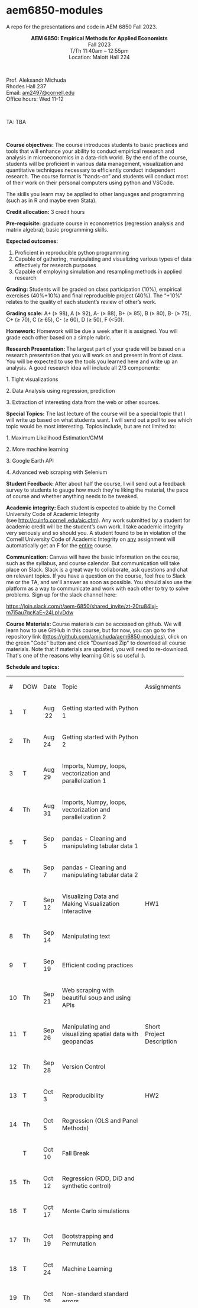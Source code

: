 # aem6850-modules
A repo for the presentations and code in AEM 6850 Fall 2023.

<p style="text-align: center;"><span><strong>AEM 6850: Empirical Methods for Applied Economists<br /></strong>Fall 2023<br />T/Th 11:40am &ndash; 12:55pm<br />Location: Malott Hall 224</span></p>
<p>&nbsp;</p>
<p><span>Prof. Aleksandr Michuda<br /></span>Rhodes Hall 237<br /><span>Email: </span><span><a href="mailto:ao332@cornell.edu">am2497@cornell.edu</a><br /></span><span>Office hours: Wed 11-12</span></p>
<p>&nbsp;</p>
<p>TA: TBA</p>
<p>&nbsp;</p>
<p><strong>Course objectives:<span>&nbsp;</span></strong>The course introduces students to basic practices and tools that will enhance your ability to conduct empirical research and analysis in microeconomics in a data-rich world. By the end of the course, students will be proficient in various data management, visualization and quantitative techniques necessary to efficiently conduct independent research. The course format is &ldquo;hands-on&rdquo; and students will conduct most of their work on their personal computers using python and VSCode.</p>
<p>The skills you learn may be applied to other languages and programming (such as in R and maybe even Stata).</p>
<p><strong>Credit allocation:</strong><span>&nbsp;</span>3 credit hours</p>
<p><strong>Pre-requisite:</strong><span>&nbsp;</span>graduate course in econometrics (regression analysis and matrix algebra); basic programming skills.</p>
<p><strong>Expected outcomes:</strong></p>
<ol>
    <li>Proficient in reproducible python programming</li>
    <li>Capable of gathering, manipulating and visualizing various types of data effectively for research purposes</li>
    <li>Capable of employing simulation and resampling methods in applied research</li>
</ol>
<p><strong>Grading:<span>&nbsp;</span></strong>Students will be graded on class participation (10%), empirical exercises (40%+10%) and final reproducible project (40%). The &ldquo;+10%&rdquo; relates to the quality of each student&rsquo;s review of other&rsquo;s work.</p>
<p><strong>Grading scale:</strong><span>&nbsp;</span>A+ (&ge; 98), A (&ge; 92), A- (&ge; 88), B+ (&ge; 85), B (&ge; 80), B- (&ge; 75), C+ (&ge; 70), C (&ge; 65), C- (&ge; 60), D (&ge; 50), F (&lt;50).</p>
<p><strong>Homework:</strong><span>&nbsp;</span>Homework will be due a week after it is assigned. You will grade each other based on a simple rubric.</p>
<p><strong>Research Presentation:&nbsp;</strong>The largest part of your grade will be based on a research presentation that you will work on and present in front of class. You will be expected to use the tools you learned here and write up an analysis. A good research idea will include all 2/3 components:</p>
<p>1. Tight visualizations</p>
<p>2. Data Analysis using regression, prediction&nbsp;</p>
<p>3. Extraction of interesting data from the web or other sources.</p>
<p><strong>Special Topics:</strong> The last lecture of the course will be a special topic that I will write up based on what students want. I will send out a poll to see which topic would be most interesting. Topics include, but are not limited to:</p>
<p>1. Maximum Likelihood Estimation/GMM</p>
<p>2. More machine learning</p>
<p>3. Google Earth API</p>
<p>4. Advanced web scraping with Selenium</p>
<p><strong>Student Feedback:&nbsp;</strong>After about half the course, I will send out a feedback survey to students to gauge how much they're liking the material, the pace of course and whether anything needs to be tweaked.</p>
<p><span><strong>Academic integrity:&nbsp;</strong>Each student is expected to abide by the Cornell University Code of Academic Integrity (see&nbsp;</span><a href="http://cuinfo.cornell.edu/aic.cfm">http://cuinfo.cornell.edu/aic.cfm</a><span>). Any work submitted by a student for academic credit will be the student&rsquo;s own work.&nbsp;</span>I take academic integrity very seriously and so should you.<span>&nbsp;</span><span>A student found to be in violation of the Cornell University Code of Academic Integrity on&nbsp;<u>any</u>&nbsp;assignment will automatically get an F for the&nbsp;<u>entire</u>&nbsp;course.</span></p>
<p><strong>Communication:</strong> Canvas will have the basic information on the course, such as the syllabus, and course calendar. But communication will take place on Slack. Slack is a great way to collaborate, ask questions and chat on relevant topics. If you have a question on the course, feel free to Slack me or the TA, and we'll answer as soon as possible. You should also use the platform as a way to communicate and work with each other to try to solve problems. Sign up for the slack channel here:</p>
<p><span><a class="inline_disabled" title="Link" href="https://join.slack.com/t/aem-6850/shared_invite/zt-20ru84lxj-m7i5au7qcKaE~24LpIvDdw" target="_blank" rel="noopener">https://join.slack.com/t/aem-6850/shared_invite/zt-20ru84lxj-m7i5au7qcKaE~24LpIvDdw</a><br /></span></p>
<p><strong>Course Materials:&nbsp;</strong>Course materials can be accessed on github. We will learn how to use GitHub in this course, but for now, you can go to the repository link (<a href="https://github.com/amichuda/aem6850-modules" target="_blank" rel="noopener">https://github.com/amichuda/aem6850-modules</a>), click on the green "Code" button and click "Download Zip" to download all course materials. Note that if materials are updated, you will need to re-download. That's one of the reasons why learning Git is so useful :).</p>
<p><strong>Schedule and topics:</strong></p>
<table style="width: 95.4407%; height: 1691px;">
    <tbody>
        <tr style="height: 53px;">
            <td style="width: 4.93631%; height: 53px;" width="31">
                <p>#</p>
            </td>
            <td style="width: 7.3858%; height: 53px;" width="43">
                <p>DOW</p>
            </td>
            <td style="width: 10.1911%; height: 53px;" width="64">
                <p>Date</p>
            </td>
            <td style="width: 56.051%; height: 53px;" width="352">
                <p>Topic</p>
            </td>
            <td style="width: 21.3376%; height: 53px;" width="134">
                <p>Assignments</p>
            </td>
        </tr>
        <tr style="height: 53px;">
            <td style="width: 4.93631%; height: 53px;" width="31">
                <p>1</p>
            </td>
            <td style="width: 7.3858%; height: 53px;" width="43">
                <p>T</p>
            </td>
            <td style="width: 10.1911%; height: 53px;" width="64">
                <p>Aug &nbsp;22</p>
            </td>
            <td style="width: 56.051%; height: 53px;" width="352">
                <p>Getting started with Python 1</p>
            </td>
            <td style="width: 21.3376%; height: 53px;" width="134">
                <p>&nbsp;</p>
            </td>
        </tr>
        <tr style="height: 53px;">
            <td style="width: 4.93631%; height: 53px;" width="31">
                <p>2</p>
            </td>
            <td style="width: 7.3858%; height: 53px;" width="43">
                <p>Th</p>
            </td>
            <td style="width: 10.1911%; height: 53px;" width="64">
                <p>Aug 24</p>
            </td>
            <td style="width: 56.051%; height: 53px;" width="352">Getting started with Python 2</td>
            <td style="width: 21.3376%; height: 53px;" width="134">
                <p>&nbsp;</p>
            </td>
        </tr>
        <tr style="height: 53px;">
            <td style="width: 4.93631%; height: 53px;" width="31">
                <p>3</p>
            </td>
            <td style="width: 7.3858%; height: 53px;" width="43">
                <p>T</p>
            </td>
            <td style="width: 10.1911%; height: 53px;" width="64">
                <p>Aug 29</p>
            </td>
            <td style="width: 56.051%; height: 53px;" width="352">
                <p>Imports, Numpy, loops, vectorization and parallelization 1</p>
            </td>
            <td style="width: 21.3376%; height: 53px;" width="134">
                <p>&nbsp;</p>
            </td>
        </tr>
        <tr style="height: 77px;">
            <td style="width: 4.93631%; height: 77px;" width="31">
                <p>4</p>
            </td>
            <td style="width: 7.3858%; height: 77px;" width="43">
                <p>Th</p>
            </td>
            <td style="width: 10.1911%; height: 77px;" width="64">
                <p>Aug 31&nbsp;</p>
            </td>
            <td style="width: 56.051%; height: 77px;" width="352">
                <p>Imports, Numpy, loops, vectorization and parallelization 2</p>
            </td>
            <td style="width: 21.3376%; height: 77px;" width="134">
                <p>&nbsp;</p>
            </td>
        </tr>
        <tr style="height: 53px;">
            <td style="width: 4.93631%; height: 53px;">
                <p>5</p>
            </td>
            <td style="width: 7.3858%; height: 53px;">
                <p><span>T</span></p>
            </td>
            <td style="width: 10.1911%; height: 53px;">
                <p><span>Sep 5</span></p>
            </td>
            <td style="width: 56.051%; height: 53px;" width="352">
                <p>pandas - Cleaning and manipulating tabular data 1</p>
            </td>
            <td style="width: 21.3376%; height: 53px;">
                <p>&nbsp;</p>
            </td>
        </tr>
        <tr style="height: 53px;">
            <td style="width: 4.93631%; height: 53px;" width="31">
                <p>6</p>
            </td>
            <td style="width: 7.3858%; height: 53px;" width="43">
                <p>Th</p>
            </td>
            <td style="width: 10.1911%; height: 53px;" width="64">
                <p>Sep 7</p>
            </td>
            <td style="width: 56.051%; height: 53px;" width="352">pandas - Cleaning and manipulating tabular data 2</td>
            <td style="width: 21.3376%; height: 53px;" width="134">
                <p>&nbsp;</p>
            </td>
        </tr>
        <tr style="height: 53px;">
            <td style="width: 4.93631%; height: 53px;" width="31">
                <p>7</p>
            </td>
            <td style="width: 7.3858%; height: 53px;" width="43">
                <p>T</p>
            </td>
            <td style="width: 10.1911%; height: 53px;" width="64">
                <p>Sep 12</p>
            </td>
            <td style="width: 56.051%; height: 53px;" width="352">
                <p>Visualizing Data and Making Visualization Interactive</p>
            </td>
            <td style="width: 21.3376%; height: 53px;" width="134">
                <p>HW1</p>
            </td>
        </tr>
        <tr style="height: 53px;">
            <td style="width: 4.93631%; height: 53px;" width="31">
                <p>8</p>
            </td>
            <td style="width: 7.3858%; height: 53px;" width="43">
                <p>Th</p>
            </td>
            <td style="width: 10.1911%; height: 53px;" width="64">
                <p>Sep 14</p>
            </td>
            <td style="width: 56.051%; height: 53px;" width="352">Manipulating text</td>
            <td style="width: 21.3376%; height: 53px;" width="134">
                <p>&nbsp;</p>
            </td>
        </tr>
        <tr style="height: 53px;">
            <td style="width: 4.93631%; height: 53px;" width="31">
                <p>9</p>
            </td>
            <td style="width: 7.3858%; height: 53px;" width="43">
                <p>T</p>
            </td>
            <td style="width: 10.1911%; height: 53px;" width="64">
                <p>Sep 19</p>
            </td>
            <td style="width: 56.051%; height: 77px;" width="352">
                <p>Efficient coding practices</p>
            </td>
            <td style="width: 21.3376%; height: 77px;" width="134"></td>
        </tr>
        <tr style="height: 77px;">
            <td style="width: 4.93631%; height: 77px;" width="31">
                <p>10</p>
            </td>
            <td style="width: 7.3858%; height: 77px;" width="43">
                <p>Th</p>
            </td>
            <td style="width: 10.1911%; height: 77px;" width="64">
                <p>Sep 21</p>
            </td>
            <td style="width: 56.051%; height: 53px;" width="352">
                <p>Web scraping with beautiful soup and using APIs</p>
            </td>
            <td style="width: 21.3376%; height: 53px;" width="134">
                <p>&nbsp;</p>
            </td>
        </tr>
        <tr style="height: 53px;">
            <td style="width: 4.93631%; height: 53px;" width="31">
                <p>11</p>
            </td>
            <td style="width: 7.3858%; height: 53px;" width="43">
                <p>T</p>
            </td>
            <td style="width: 10.1911%; height: 53px;" width="64">
                <p>Sep 26</p>
            </td>
            <td style="width: 56.051%; height: 53px;" width="352">Manipulating and visualizing spatial data with geopandas</td>
            <td style="width: 21.3376%; height: 53px;">
                <p>Short Project Description</p>
            </td>
        </tr>
        <tr style="height: 53px;">
            <td style="width: 4.93631%; height: 53px;">
                <p>12</p>
            </td>
            <td style="width: 7.3858%; height: 53px;">
                <p>Th</p>
            </td>
            <td style="width: 10.1911%; height: 53px;">
                <p>Sep 28</p>
            </td>
            <td style="width: 56.051%; height: 53px;" width="352">Version Control</td>
            <td style="width: 21.3376%; height: 53px;" width="134"></td>
        </tr>
        <tr style="height: 53px;">
            <td style="width: 4.93631%; height: 53px;" width="31">
                <p>13</p>
            </td>
            <td style="width: 7.3858%; height: 53px;" width="43">
                <p>T</p>
            </td>
            <td style="width: 10.1911%; height: 53px;" width="64">
                <p>Oct 3</p>
            </td>
            <td style="width: 56.051%; height: 53px;" width="352">
                <p>Reproducibility</p>
            </td>
            <td style="width: 21.3376%; height: 53px;" width="134">
                <p>HW2</p>
            </td>
        </tr>
        <tr style="height: 53px;">
            <td style="width: 4.93631%; height: 53px;" width="31">
                <p>14</p>
            </td>
            <td style="width: 7.3858%; height: 53px;" width="43">
                <p>Th</p>
            </td>
            <td style="width: 10.1911%; height: 53px;" width="64">
                <p>Oct 5</p>
            </td>
            <td style="width: 56.051%; height: 53px;" width="352">
                <p><span>Regression (OLS and Panel Methods)</span></p>
            </td>
            <td style="width: 21.3376%; height: 53px;" width="134">
                <p>&nbsp;</p>
            </td>
        </tr>
        <tr style="height: 53px;">
            <td style="width: 4.93631%; height: 53px;" width="31">
                <p>&nbsp;</p>
            </td>
            <td style="width: 7.3858%; height: 53px;" width="43">
                <p><span>T</span></p>
            </td>
            <td style="width: 10.1911%; height: 53px;" width="64">
                <p><span>Oct 10</span></p>
            </td>
            <td style="width: 56.051%; height: 53px;" width="352">
                <p>Fall Break</p>
            </td>
            <td style="width: 21.3376%; height: 53px;" width="134">
                <p>&nbsp;</p>
            </td>
        </tr>
        <tr style="height: 53px;">
            <td style="width: 4.93631%; height: 53px;" width="31">
                <p>15</p>
            </td>
            <td style="width: 7.3858%; height: 53px;" width="43">
                <p>Th</p>
            </td>
            <td style="width: 10.1911%; height: 53px;" width="64">
                <p>Oct 12</p>
            </td>
            <td style="width: 56.051%; height: 53px;" width="352">Regression (RDD, DiD and synthetic control)</td>
            <td style="width: 21.3376%; height: 53px;" width="134"></td>
        </tr>
        <tr style="height: 53px;">
            <td style="width: 4.93631%; height: 53px;" width="31">
                <p>16</p>
            </td>
            <td style="width: 7.3858%; height: 53px;" width="43">
                <p>T</p>
            </td>
            <td style="width: 10.1911%; height: 53px;" width="64">
                <p>Oct 17</p>
            </td>
            <td style="width: 56.051%; height: 53px;" width="352">
                <p>Monte Carlo simulations</p>
            </td>
            <td style="width: 21.3376%; height: 53px;" width="134">
                <p>&nbsp;</p>
            </td>
        </tr>
        <tr style="height: 53px;">
            <td style="width: 4.93631%; height: 53px;" width="31">
                <p>17</p>
            </td>
            <td style="width: 7.3858%; height: 53px;" width="43">
                <p>Th</p>
            </td>
            <td style="width: 10.1911%; height: 53px;" width="64">
                <p>Oct 19</p>
            </td>
            <td style="width: 56.051%; height: 53px;" width="352">
                <p>Bootstrapping and Permutation</p>
            </td>
            <td style="width: 21.3376%; height: 53px;" width="134">
                <p>&nbsp;</p>
            </td>
        </tr>
        <tr style="height: 53px;">
            <td style="width: 4.93631%; height: 53px;" width="31">
                <p>18</p>
            </td>
            <td style="width: 7.3858%; height: 53px;" width="43">
                <p>T</p>
            </td>
            <td style="width: 10.1911%; height: 53px;" width="64">
                <p>Oct 24</p>
            </td>
            <td style="width: 56.051%; height: 53px;" width="352">Machine Learning&nbsp;</td>
            <td style="width: 21.3376%; height: 53px;" width="134">
                <p>&nbsp;</p>
            </td>
        </tr>
        <tr style="height: 53px;">
            <td style="width: 4.93631%; height: 53px;" width="31">
                <p>19</p>
            </td>
            <td style="width: 7.3858%; height: 53px;" width="43">
                <p>Th</p>
            </td>
            <td style="width: 10.1911%; height: 53px;" width="64">
                <p>Oct 26</p>
            </td>
            <td style="width: 56.051%; height: 53px;" width="352">
                <p>Non-standard standard errors</p>
            </td>
            <td style="width: 21.3376%; height: 53px;" width="134">
                <p>&nbsp;</p>
            </td>
        </tr>
        <tr style="height: 53px;">
            <td style="width: 4.93631%; height: 53px;" width="31">
                <p>20</p>
            </td>
            <td style="width: 7.3858%; height: 53px;" width="43">
                <p>T</p>
            </td>
            <td style="width: 10.1911%; height: 53px;" width="64">
                <p>Oct 31</p>
            </td>
            <td style="width: 56.051%; height: 53px;" width="352">Machine Learning Inference and Causal Machine Learning</td>
            <td style="width: 21.3376%; height: 53px;" width="134">
                <p>HW3</p>
            </td>
        </tr>
        <tr style="height: 53px;">
            <td style="width: 4.93631%; height: 53px;" width="31">
                <p>21</p>
            </td>
            <td style="width: 7.3858%; height: 53px;" width="43">
                <p>Th</p>
            </td>
            <td style="width: 10.1911%; height: 53px;" width="64">
                <p>Nov 2</p>
            </td>
            <td style="width: 56.051%; height: 53px;" width="352">Image Analysis with open-cv</td>
            <td style="width: 21.3376%; height: 53px;" width="134"></td>
        </tr>
        <tr style="height: 53px;">
            <td style="width: 4.93631%; height: 53px;" width="31">
                <p>22</p>
            </td>
            <td style="width: 7.3858%; height: 53px;" width="43">
                <p>T</p>
            </td>
            <td style="width: 10.1911%; height: 53px;" width="64">
                <p>Nov 7</p>
            </td>
            <td style="width: 56.051%; height: 53px;" width="352">
                <p>Special Topic (TBA)</p>
            </td>
            <td style="width: 21.3376%; height: 53px;" width="134">
                <p>&nbsp;</p>
            </td>
        </tr>
        <tr style="height: 53px;">
            <td style="width: 4.93631%; height: 53px;" width="31">
                <p>23</p>
            </td>
            <td style="width: 7.3858%; height: 53px;" width="43">
                <p>Th</p>
            </td>
            <td style="width: 10.1911%; height: 53px;" width="64">
                <p>Nov 9</p>
            </td>
            <td style="width: 56.051%; height: 53px;" width="352">
                <p>Presentations</p>
            </td>
            <td style="width: 21.3376%; height: 53px;" width="134">
                <p>&nbsp;</p>
            </td>
        </tr>
        <tr style="height: 53px;">
            <td style="width: 4.93631%; height: 53px;" width="31">
                <p>24</p>
            </td>
            <td style="width: 7.3858%; height: 53px;" width="43">
                <p>T</p>
            </td>
            <td style="width: 10.1911%; height: 53px;" width="64">
                <p>Nov 14</p>
            </td>
            <td style="width: 56.051%; height: 53px;" width="352">
                <p>Presentations</p>
            </td>
            <td style="width: 21.3376%; height: 53px;" width="134">
                <p>&nbsp;</p>
            </td>
        </tr>
        <tr style="height: 53px;">
            <td style="width: 4.93631%; height: 53px;" width="31">
                <p>25</p>
            </td>
            <td style="width: 7.3858%; height: 53px;" width="43">
                <p>Th</p>
            </td>
            <td style="width: 10.1911%; height: 53px;" width="64">
                <p>Nov 16</p>
            </td>
            <td style="width: 56.051%; height: 53px;">
                <p>Presentations</p>
            </td>
            <td style="width: 21.3376%; height: 53px;">
                <p>&nbsp;</p>
            </td>
        </tr>
        <tr style="height: 53px;">
            <td style="width: 4.93631%; height: 53px;">
                <p>26</p>
            </td>
            <td style="width: 7.3858%; height: 53px;">
                <p>T</p>
            </td>
            <td style="width: 10.1911%; height: 53px;">
                <p>Nov 21</p>
            </td>
            <td style="width: 56.051%; height: 53px;">
                <p><span>Presentations</span></p>
            </td>
            <td style="width: 21.3376%; height: 53px;">
                <p>&nbsp;</p>
            </td>
        </tr>
        <tr style="height: 53px;">
            <td style="width: 4.93631%; height: 53px;">
                <p>&nbsp;</p>
            </td>
            <td style="width: 7.3858%; height: 53px;">
                <p><span>Th</span></p>
            </td>
            <td style="width: 10.1911%; height: 53px;">
                <p><span>Nov 23</span></p>
            </td>
            <td style="width: 56.051%; height: 53px;" width="352">
                <p>Thanksgiving</p>
            </td>
            <td style="width: 21.3376%; height: 53px;" width="134">
                <p>&nbsp;</p>
            </td>
        </tr>
        <tr style="height: 53px;">
            <td style="width: 4.93631%; height: 53px;" width="31">
                <p>27</p>
            </td>
            <td style="width: 7.3858%; height: 53px;" width="43">
                <p>T</p>
            </td>
            <td style="width: 10.1911%; height: 53px;" width="64">
                <p>Nov 28</p>
            </td>
            <td style="width: 56.051%; height: 53px;">
                <p>Presentations</p>
            </td>
            <td style="width: 21.3376%; height: 53px;">
                <p>&nbsp;</p>
            </td>
        </tr>
        <tr style="height: 53px;">
            <td style="width: 4.93631%; height: 53px;">
                <p>28</p>
            </td>
            <td style="width: 7.3858%; height: 53px;">
                <p>Th</p>
            </td>
            <td style="width: 10.1911%; height: 53px;">
                <p>Nov 30</p>
            </td>
            <td style="width: 56.051%; height: 53px;">Presentations</td>
            <td style="width: 21.3376%; height: 53px;"></td>
        </tr>
    </tbody>
</table>
<p>&nbsp;</p>

